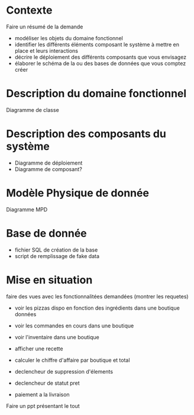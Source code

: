 # Contexte

Faire un résumé de la demande

* modéliser les objets du domaine fonctionnel
* identifier les différents éléments composant le système à mettre en place et leurs interactions
* décrire le déploiement des différents composants que vous envisagez
* élaborer le schéma de la ou des bases de données que vous comptez créer

# Description du domaine fonctionnel
Diagramme de classe

# Description des composants du système
* Diagramme de déploiement
* Diagramme de composant?

# Modèle Physique de donnée
Diagramme MPD

# Base de donnée

* fichier SQL de création de la base
* script de remplissage de fake data

# Mise en situation
faire des vues avec les fonctionnalitées demandées (montrer les requetes)

* voir les pizzas dispo en fonction des ingrédients dans une boutique données
* voir les commandes en cours dans une boutique
* voir l'inventaire dans une boutique
* afficher une recette
* calculer le chiffre d'affaire par boutique et total

* declencheur de suppression d'élements
* declencheur de statut pret
* paiement a la livraison

Faire un ppt présentant le tout